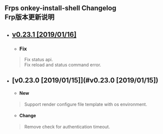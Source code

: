 Frps onkey-install-shell Changelog<br>Frp版本更新说明
---------------------------------------

 <!-- vim-markdown-toc GFM -->
 
 * ## [ v0.23.1 [2019/01/16]](#v0.23.1[2019/01/16])  
    * ### Fix 
     >Fix status api.<br> 
     >Fix reload and status command error.

* ## [v0.23.0 [2019/01/15]](#v0.23.0 [2019/01/15])
    * #### New
     >Support render configure file template with os environment.
    * #### Change
     >Remove check for authentication timeout.
